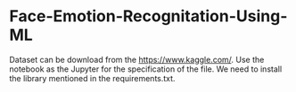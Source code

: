 # Face-Emotion-Recognitation-Using-ML
Dataset can be download from the 
https://www.kaggle.com/.
Use the notebook as the Jupyter for the specification of the file.
We need to install the library mentioned in the requirements.txt.

